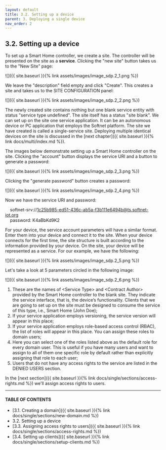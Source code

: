 ```yaml
---
layout: default
title: 3.2. Setting up a device
parent: 3. Deploying a single device
nav_order: 2
---
```


## 3.2. Setting up a device

To set up a Smart Home controller, we create a site. The controller will be presented on the site as a **service**. Clicking the "new site" button takes us to the "New Site" page:

![]({{ site.baseurl }}{% link assets/images/image_sdp.2_1.png %})

We leave the "description" field empty and click "Create". This creates a site and takes us to the SITE CONFIGURATION panel:

![]({{ site.baseurl }}{% link assets/images/image_sdp.2_2.png %})

The newly created site contains nothing but one blank service entity with status "<span class="text-red">service type undefined</span>". The site itself has a status "<span class="text-red">site blank</span>". We can set up on the site one service application. It can be an autonomous device or PC application that employs the Softnet platform. The site we have created is called a single-service site. Deploying multiple identical devices on the site is discussed in the [next chapter]({{ site.baseurl }}{% link docs/multi/index.md %}).  

The images below demonstrate setting up a Smart Home controller on the site. Clicking the "account" button displays the service URI and a button to generate a password:

![]({{ site.baseurl }}{% link assets/images/image_sdp.2_3.png %})

Clicking the "generate password" button creates a password:

![]({{ site.baseurl }}{% link assets/images/image_sdp.2_4.png %})

Now we have the service URI and password:  

&nbsp;&nbsp;&nbsp;&nbsp;softnet-srv://1c25b985-ed51-436c-ab5a-f3b111e6494b@ts.softnet-iot.org  
&nbsp;&nbsp;&nbsp;&nbsp;<span class="text-orange">password:</span> K4aBbKd9K2  

For your device, the service account parameters will have a similar format. Enter them into your device and connect it to the site. When your device connects for the first time, the site structure is built according to the information provided by your device. On the site, your device will be represented as a service. For our example, we have the following:

![]({{ site.baseurl }}{% link assets/images/image_sdp.2_5.png %})

Let's take a look at 5 parameters circled in the following image:

![]({{ site.baseurl }}{% link assets/images/image_sdp.2_6.png %})

1.	These are the names of &lt;<span class="text-st">Service Type</span>&gt; and &lt;<span class="text-st">Contract Author</span>&gt; provided by the Smart Home controller to the blank site. They indicate the service interface, that is, the device’s functionality. Clients that we are going to set up on the site must be designed to consume the service of this type, i.e.,  <span class="text-st">Smart Home</span> (<span class="text-st">John Doe</span>);  
2.	If your service application employs versioning, the service version will appear in this place;  
3.	If your service application employs role-based access control (RBAC), the list of roles will appear in this place. You can assign these roles to domain users;  
4.	Here you can select one of the roles listed above as the default role for every domain user. This is useful if you have many users and want to assign to all of them one specific role by default rather than explicitly assigning that role to each user;  
5.	Users that do not have any access rights to the service are listed in the <span class="text-red">DENIED USERS</span> section.  

In the [next section]({{ site.baseurl }}{% link docs/single/sections/access-rights.md %}) we'll assign access rights to users.

---
#### TABLE OF CONTENTS
* [3.1. Creating a domain]({{ site.baseurl }}{% link docs/single/sections/new-domain.md %})
* 3.2. Setting up a device
* [3.3. Assigning access rights to users]({{ site.baseurl }}{% link docs/single/sections/access-rights.md %})
* [3.4. Setting up clients]({{ site.baseurl }}{% link docs/single/sections/setup-clients.md %})
